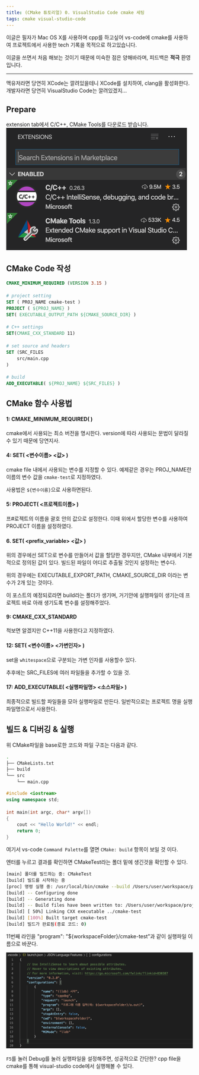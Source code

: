 ```yaml
---
title: (CMake 튜토리얼) 0. VisualStudio Code cmake 세팅
tags: cmake visual-studio-code
---
```


 이글은 필자가 Mac OS X를 사용하며 cpp를 하고싶어 vs-code에 cmake를 사용하여 프로젝트에서 사용한 tech 기록을 목적으로 하고있습니다. 

 이글을 쓰면서 처음 해보는 것이기 때문에 미숙한 점은 양해바라며, 피드백은 **적극** 환영입니다.
<!--more-->

---

 맥유저라면 당연히 XCode는 깔려있을테니 XCode를 설치하여, clang을 활성화한다. 개발자라면 당연히 VisualStudio Code는 깔려있겠지... 

## Prepare

 extension tab에서 C/C++, CMake Tools를 다운로드 받습니다.
 ![img2](/assets/images/2020-02-16/img2.png)

## CMake Code 작성


```cmake
CMAKE_MINIMUM_REQUIRED (VERSION 3.15 )

# project setting
SET ( PROJ_NAME cmake-test )
PROJECT ( ${PROJ_NAME} )
SET( EXECUTABLE_OUTPUT_PATH ${CMAKE_SOURCE_DIR} )

# C++ settings
SET(CMAKE_CXX_STANDARD 11)

# set source and headers
SET (SRC_FILES
    src/main.cpp
)

# build 
ADD_EXECUTABLE( ${PROJ_NAME} ${SRC_FILES} )
```

## CMake 함수 사용법

#### 1: CMAKE_MINIMUM_REQUIRED( <version> )
 cmake에서 사용되는 최소 버전을 명시한다. version에 따라 사용되는 문법이 달라질수 있기 때문에 당연지사.

#### 4: SET( <변수이름> <값> )
 cmake file 내에서 사용되는 변수를 지정할 수 있다. 예제같은 경우는 PROJ_NAME란 이름의 변수 값을 `cmake-test`로 지정하였다.

 사용법은 `${변수이름}`으로 사용하면된다.

#### 5: PROJECT( <프로젝트이름> )
 프#로젝트의 이름을 괄호 안의 값으로 설정한다. 이때 위에서 할당한 변수를 사용하여 PROJECT 이름을 설정하였다. 

#### 6. SET( <prefix_variable> <값> )
 위의 경우에선 SET으로 변수를 만들어서 값을 할당한 경우지만, CMake 내부에서 기본적으로 정의된 값이 있다. 빌드된 파일이 어디로 추출될 것인지 설정하는 변수다.

 위의 경우에는 EXECUTABLE_EXPORT_PATH, CMAKE_SOURCE_DIR 이라는 변수가 2개 있는 것이다.

 이 포스트의 예정되로라면 build라는 폴더가 생기며, 거기안에 실행파일이 생기는데 프로젝트 바로 아래 생기도록 변수를 설정해주었다.

#### 9: CMAKE_CXX_STANDARD
 척보면 알겠지만 C++11을 사용한다고 지정하였다.

#### 12: SET( <변수이름> <가변인자> )
 set을 `whitespace`으로 구분되는 가변 인자를 사용할수 있다.

 추후에는 SRC_FILES에 여러 파일들을 추가할 수 있을 것.

#### 17: ADD_EXECUTABLE( <실행파일명> <소스파일> )
 최종적으로 빌드할 파일들을 모아 실행파일로 만든다. 일반적으로는 프로젝트 명을 실행 파일명으로서 사용한다.

## 빌드 & 디버깅 & 실행

 위 CMake파일을 base로한 코드와 파일 구조는 다음과 같다.
```bash
.
├── CMakeLists.txt
├── build
└── src
    └── main.cpp
```

```cpp
#include <iostream>
using namespace std;

int main(int argc, char* argv[])
{
    cout << "Hello World!" << endl;
    return 0;
}
```

 여기서 vs-code `Command Palette`를 열면 `CMake: build` 항목이 보일 것 이다.

 엔터를 누르고 결과를 확인하면
 CMakeTest라는 폴더 밑에 생긴것을 확인할 수 있다.

```bash
[main] 폴더를 빌드하는 중: CMakeTest 
[build] 빌드를 시작하는 중
[proc] 명령 실행 중: /usr/local/bin/cmake --build /Users/user/workspace/proj/CMakeTest/build --config Debug --target all -- -j 10
[build] -- Configuring done
[build] -- Generating done
[build] -- Build files have been written to: /Users/user/workspace/proj/CMakeTest/build
[build] [ 50%] Linking CXX executable ../cmake-test
[build] [100%] Built target cmake-test
[build] 빌드가 완료됨(종료 코드: 0)
```
 
 11번째 라인을 "program": "${workspaceFolder}/cmake-test"과 같이 실행파일 이름으로 바꾼다.

![img1](/assets/images/2020-02-16/img1.png)


 `F5`를 눌러 Debug를 눌러 실행파일을 설정해주면, 성공적으로 간단한? cpp file을 cmake를 통해 visual-studio code에서 실행해볼 수 있다.
